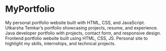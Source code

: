 # MyPortfolio
My personal portfolio website built with HTML, CSS, and JavaScript.  Utkarsha Temkar’s portfolio showcasing projects, resume, and experience.  Java developer portfolio with projects, contact form, and responsive design.  Frontend portfolio website built using HTML, CSS, JS.  Personal site to highlight my skills, internships, and technical projects.
